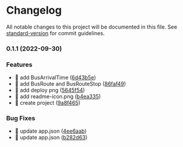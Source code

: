 # Changelog

All notable changes to this project will be documented in this file. See [standard-version](https://github.com/conventional-changelog/standard-version) for commit guidelines.

### 0.1.1 (2022-09-30)


### Features

* 🎸 add BusArrivalTime ([6d43b5e](https://github.com/yeukfei02/hongkong-bus-arrival-app/commit/6d43b5e480d2e4cdfba086a363951f26e6342201))
* 🎸 add BusRoute and BusRouteStop ([86faf49](https://github.com/yeukfei02/hongkong-bus-arrival-app/commit/86faf493dd9cb5316cbe7241252d6e84210deea2))
* 🎸 add deploy png ([5645f54](https://github.com/yeukfei02/hongkong-bus-arrival-app/commit/5645f5417a60dce770909b4afae78cd7533f93d7))
* 🎸 add readme-icon.png ([b4ea335](https://github.com/yeukfei02/hongkong-bus-arrival-app/commit/b4ea335dd816092779bb1c6a7abc575e8a7b34ca))
* 🎸 create project ([9a8f465](https://github.com/yeukfei02/hongkong-bus-arrival-app/commit/9a8f46587b94a5d12810d2914606490259d73f81))


### Bug Fixes

* 🐛 update app.json ([4ee6aab](https://github.com/yeukfei02/hongkong-bus-arrival-app/commit/4ee6aabbee04f9f1e7aa703d6173b10565d96006))
* 🐛 update app.json ([b282d63](https://github.com/yeukfei02/hongkong-bus-arrival-app/commit/b282d63eb82705228519d231c2ae316ae4493147))
